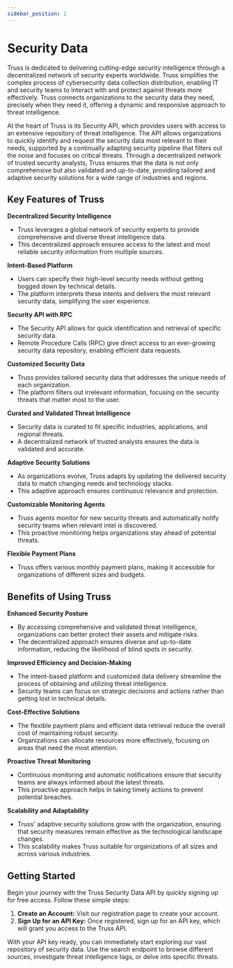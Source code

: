 ```yaml
---
sidebar_position: 1
---
```


# Security Data

Truss is dedicated to delivering cutting-edge security intelligence through a decentralized network of security experts worldwide. Truss simplifies the complex process of cybersecurity data collection distribution, enabling IT and security teams to interact with and protect against threats more effectively. Truss connects organizations to the security data they need, precisely when they need it, offering a dynamic and responsive approach to threat intelligence.

At the heart of Truss is its Security API, which provides users with access to an extensive repository of threat intelligence. The API allows organizations to quickly identify and request the security data most relevant to their needs, supported by a continually adapting security pipeline that filters out the noise and focuses on critical threats. Through a decentralized network of trusted security analysts, Truss ensures that the data is not only comprehensive but also validated and up-to-date, providing tailored and adaptive security solutions for a wide range of industries and regions.

## Key Features of Truss

**Decentralized Security Intelligence**

  * Truss leverages a global network of security experts to provide comprehensive and diverse threat intelligence data.
  * This decentralized approach ensures access to the latest and most reliable security information from multiple sources.

**Intent-Based Platform**

  * Users can specify their high-level security needs without getting bogged down by technical details.
  * The platform interprets these intents and delivers the most relevant security data, simplifying the user experience.

**Security API with RPC**

  * The Security API allows for quick identification and retrieval of specific security data.
  * Remote Procedure Calls (RPC) give direct access to an ever-growing security data repository, enabling efficient data requests.

**Customized Security Data**

  * Truss provides tailored security data that addresses the unique needs of each organization.
  * The platform filters out irrelevant information, focusing on the security threats that matter most to the user.

**Curated and Validated Threat Intelligence**

  * Security data is curated to fit specific industries, applications, and regional threats.
  * A decentralized network of trusted analysts ensures the data is validated and accurate.

**Adaptive Security Solutions**

  * As organizations evolve, Truss adapts by updating the delivered security data to match changing needs and technology stacks.
  * This adaptive approach ensures continuous relevance and protection.

**Customizable Monitoring Agents**

  * Truss agents monitor for new security threats and automatically notify security teams when relevant intel is discovered.
  * This proactive monitoring helps organizations stay ahead of potential threats.

**Flexible Payment Plans**

  * Truss offers various monthly payment plans, making it accessible for organizations of different sizes and budgets.

## Benefits of Using Truss

**Enhanced Security Posture**

  * By accessing comprehensive and validated threat intelligence, organizations can better protect their assets and mitigate risks.
  * The decentralized approach ensures diverse and up-to-date information, reducing the likelihood of blind spots in security.

**Improved Efficiency and Decision-Making**

  * The intent-based platform and customized data delivery streamline the process of obtaining and utilizing threat intelligence.
  * Security teams can focus on strategic decisions and actions rather than getting lost in technical details.

**Cost-Effective Solutions**

  * The flexible payment plans and efficient data retrieval reduce the overall cost of maintaining robust security.
  * Organizations can allocate resources more effectively, focusing on areas that need the most attention.

**Proactive Threat Monitoring**

  * Continuous monitoring and automatic notifications ensure that security teams are always informed about the latest threats.
  * This proactive approach helps in taking timely actions to prevent potential breaches.

**Scalability and Adaptability**

  * Truss' adaptive security solutions grow with the organization, ensuring that security measures remain effective as the technological landscape changes.
  * This scalability makes Truss suitable for organizations of all sizes and across various industries.

## Getting Started

Begin your journey with the Truss Security Data API by quickly signing up for free access. Follow these simple steps:

1. **Create an Account:** Visit our registration page to create your account.
2. **Sign Up for an API Key:** Once registered, sign up for an API key, which will grant you access to the Truss API.

With your API key ready, you can immediately start exploring our vast repository of security data. Use the search endpoint to browse different sources, investigate threat intelligence tags, or delve into specific threats.